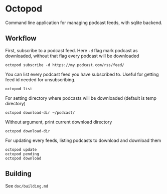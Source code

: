 # Octopod

Command line application for managing podcast feeds, with sqlite backend. 

## Workflow

First, subscribe to a podcast feed. Here `-d` flag mark podcast as downloaded, without that flag every podcast will be downloaded

    octopod subscribe -d https://my.podcast.com/rss/feed/

You can list every podcast feed you have subscribed to. Useful for getting feed id needed for unsubscribing.

    octopod list

For setting directory where podcasts will be downloaded (default is temp directory)

    octopod download-dir ~/podcast/

Without argument, print current download directory

    octopod download-dir

For updating every feeds, listing podcasts to download and download them

    octopod update
    octopod pending
    octopod download

## Building

See `doc/building.md`
